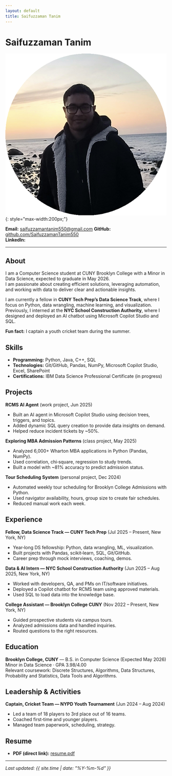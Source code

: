 ```yaml
---
layout: default
title: Saifuzzaman Tanim
---
```


# Saifuzzaman Tanim

![Profile photo](profile.png){: style="max-width:200px;"}

**Email:** saifuzzamantanim550@gmail.com
**GitHub:** [github.com/SaifuzzamanTanim550](https://github.com/SaifuzzamanTanim550)  
**LinkedIn:** <YOUR LINKEDIN URL HERE>

---

## About
I am a Computer Science student at CUNY Brooklyn College with a Minor in Data Science, expected to graduate in May 2026.  
I am passionate about creating efficient solutions, leveraging automation, and working with data to deliver clear and actionable insights.  

I am currently a fellow in **CUNY Tech Prep’s Data Science Track**, where I focus on Python, data wrangling, machine learning, and visualization.  
Previously, I interned at the **NYC School Construction Authority**, where I designed and deployed an AI chatbot using Microsoft Copilot Studio and SQL.  

**Fun fact:** I captain a youth cricket team during the summer.

## Skills
- **Programming:** Python, Java, C++, SQL  
- **Technologies:** Git/GitHub, Pandas, NumPy, Microsoft Copilot Studio, Excel, SharePoint  
- **Certifications:** IBM Data Science Professional Certificate (in progress)

## Projects
**RCMS AI Agent** (work project, Jun 2025)  
- Built an AI agent in Microsoft Copilot Studio using decision trees, triggers, and topics.  
- Added dynamic SQL query creation to provide data insights on demand.  
- Helped reduce incident tickets by ~50%.

**Exploring MBA Admission Patterns** (class project, May 2025)  
- Analyzed 6,000+ Wharton MBA applications in Python (Pandas, NumPy).  
- Used correlation, chi‑square, regression to study trends.  
- Built a model with ~81% accuracy to predict admission status.

**Tour Scheduling System** (personal project, Dec 2024)  
- Automated weekly tour scheduling for Brooklyn College Admissions with Python.  
- Used navigator availability, hours, group size to create fair schedules.  
- Reduced manual work each week.

## Experience
**Fellow, Data Science Track — CUNY Tech Prep** (Jul 2025 – Present, New York, NY)  
- Year‑long DS fellowship: Python, data wrangling, ML, visualization.  
- Built projects with Pandas, scikit‑learn, SQL, Git/GitHub.  
- Career prep through mock interviews, coaching, demos.

**Data & AI Intern — NYC School Construction Authority** (Jun 2025 – Aug 2025, New York, NY)  
- Worked with developers, QA, and PMs on IT/software initiatives.  
- Deployed a Copilot chatbot for RCMS team using approved materials.  
- Used SQL to load data into the knowledge base.

**College Assistant — Brooklyn College CUNY** (Nov 2022 – Present, New York, NY)  
- Guided prospective students via campus tours.  
- Analyzed admissions data and handled inquiries.  
- Routed questions to the right resources.

## Education
**Brooklyn College, CUNY** — B.S. in Computer Science (Expected May 2026)  
Minor in Data Science · GPA 3.98/4.00  
Relevant coursework: Discrete Structures, Algorithms, Data Structures, Probability and Statistics, Data Tools and Algorithms.

## Leadership & Activities
**Captain, Cricket Team — NYPD Youth Tournament** (Jun 2024 – Aug 2024)  
- Led a team of 18 players to 3rd place out of 16 teams.  
- Coached first‑time and younger players.  
- Managed team paperwork, scheduling, strategy.

## Resume
- **PDF (direct link):** [resume.pdf](./resume.pdf)

---
_Last updated: {{ site.time | date: \"%Y-%m-%d\" }}_
